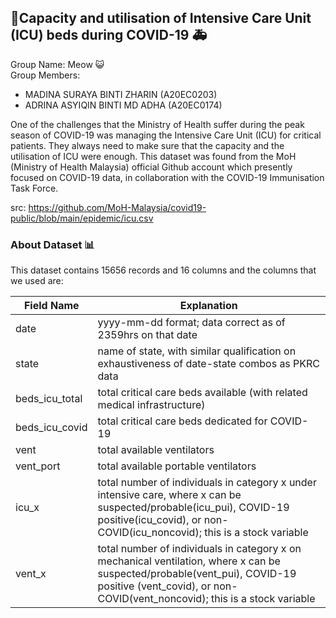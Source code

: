## 🏥Capacity and utilisation of Intensive Care Unit (ICU) beds during COVID-19 🚑

Group Name: Meow 😺   
Group Members: 
- MADINA SURAYA BINTI ZHARIN (A20EC0203)
- ADRINA ASYIQIN BINTI MD ADHA (A20EC0174)

One of the challenges that the Ministry of Health suffer during the peak season of COVID-19 was managing the Intensive Care Unit (ICU) for critical patients. They always need to make sure that the capacity and the utilisation of ICU were enough. This dataset was found from the MoH (Ministry of Health Malaysia) official Github account which presently focused on COVID-19 data, in collaboration with the COVID-19 Immunisation Task Force.

src: https://github.com/MoH-Malaysia/covid19-public/blob/main/epidemic/icu.csv  

### About Dataset 📊

This dataset contains 15656 records and 16 columns and the columns that we used are:

| Field Name | Explanation |
| ------ | ------ |
| date | yyyy-mm-dd format; data correct as of 2359hrs on that date |
| state | name of state, with similar qualification on exhaustiveness of date-state combos as PKRC data  |
| beds_icu_total| total critical care beds available (with related medical infrastructure) |
| beds_icu_covid| total critical care beds dedicated for COVID-19  |
| vent | total available ventilators |
| vent_port | total available portable ventilators|
| icu_x | total number of individuals in category x under intensive care, where x can be suspected/probable(icu_pui), COVID-19 positive(icu_covid), or non-COVID(icu_noncovid); this is a stock variable |
| vent_x | total number of individuals in category x on mechanical ventilation, where x can be suspected/probable(vent_pui), COVID-19 positive (vent_covid), or non-COVID(vent_noncovid); this is a stock variable |
